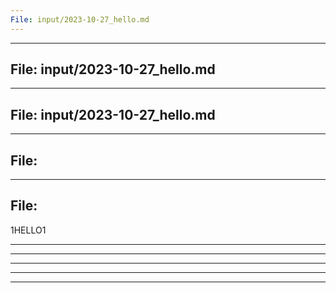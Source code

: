 ```yaml
---
File: input/2023-10-27_hello.md
---
```


---
File: input/2023-10-27_hello.md
---

---
File: input/2023-10-27_hello.md
---

---
File: 
---

---
File: 
---

1HELLO1

---


---


---


---


---
